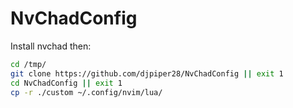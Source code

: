 # NvChadConfig
Install nvchad then:

```sh
cd /tmp/
git clone https://github.com/djpiper28/NvChadConfig || exit 1
cd NvChadConfig || exit 1
cp -r ./custom ~/.config/nvim/lua/
```
